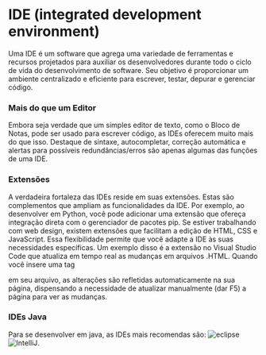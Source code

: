 # IDE (integrated development environment)
Uma IDE é um software que agrega uma variedade de ferramentas e recursos projetados para auxiliar os desenvolvedores 
durante todo o ciclo de vida do desenvolvimento de software. Seu objetivo é proporcionar um ambiente centralizado e 
eficiente para escrever, testar, depurar e gerenciar código.

### Mais do que um Editor
Embora seja verdade que um simples editor de texto, como o Bloco de Notas, pode ser usado para escrever código, as IDEs oferecem muito mais do que isso. Destaque de sintaxe, autocompletar, correção automática e alertas para possíveis redundâncias/erros são apenas algumas das funções de uma IDE.

### Extensões
A verdadeira fortaleza das IDEs reside em suas extensões. Estas são complementos que ampliam as funcionalidades da IDE. Por exemplo, ao desenvolver em Python, você pode adicionar uma extensão que ofereça integração direta com o gerenciador de pacotes pip. Se estiver trabalhando com web design, existem extensões que facilitam a edição de HTML, CSS e JavaScript. Essa flexibilidade permite que você adapte a IDE às suas necessidades específicas. Um exemplo disso é a extensão no Visual Studio Code que atualiza em tempo real as mudanças em arquivos .HTML. Quando você insere uma tag <p> em seu arquivo, as alterações são refletidas automaticamente na sua página, dispensando a necessidade de atualizar manualmente (dar F5) a página para ver as mudanças.

### IDEs Java
Para se desenvolver em java, as IDEs mais recomendas são: 
![eclipse](https://www.eclipse.org/) 
![IntelliJ](https://www.jetbrains.com/idea/). 
